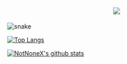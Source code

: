 <h1 align="center">
  <a href="https://github.com/NotNoneX">
    <img src="https://readme-typing-svg.herokuapp.com?color=%2336BCF7&lines=我们的目标,是大海星辰!">
  </a>
</h1>

![snake](https://gh.api.99988866.xyz/https://raw.githubusercontent.com/NotNoneX/NotNoneX/master/assets/github-contribution-grid-snake.svg)

[![Top Langs](https://github-readme-stats.vercel.app/api/top-langs/?username=NotNoneX&layout=compact)](https://github.com/NotNoneX)

[![NotNoneX's github stats](https://github-readme-stats.vercel.app/api?username=NotNoneX)](https://github.com/NotNoneX)
